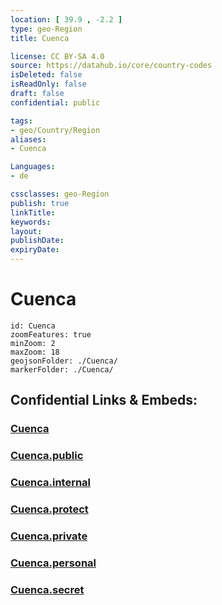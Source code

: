 ```yaml
---
location: [ 39.9 , -2.2 ] 
type: geo-Region
title: Cuenca

license: CC BY-SA 4.0
source: https://datahub.io/core/country-codes
isDeleted: false
isReadOnly: false
draft: false
confidential: public

tags:
- geo/Country/Region
aliases:
- Cuenca

Languages:
- de

cssclasses: geo-Region
publish: true
linkTitle: 
keywords: 
layout: 
publishDate: 
expiryDate: 
---
```


# Cuenca

```leaflet
id: Cuenca
zoomFeatures: true 
minZoom: 2 
maxZoom: 18
geojsonFolder: ./Cuenca/
markerFolder: ./Cuenca/
```


## Confidential Links & Embeds: 

### [Cuenca](/_Standards/Earth/Continent/Europe/Europe~South/Spain/Provinces~Spain/Castilla-La_Mancha/Cuenca.md) 

### [Cuenca.public](/_public/Earth/Continent/Europe/Europe~South/Spain/Provinces~Spain/Castilla-La_Mancha/Cuenca.public.md) 

### [Cuenca.internal](/_internal/Earth/Continent/Europe/Europe~South/Spain/Provinces~Spain/Castilla-La_Mancha/Cuenca.internal.md) 

### [Cuenca.protect](/_protect/Earth/Continent/Europe/Europe~South/Spain/Provinces~Spain/Castilla-La_Mancha/Cuenca.protect.md) 

### [Cuenca.private](/_private/Earth/Continent/Europe/Europe~South/Spain/Provinces~Spain/Castilla-La_Mancha/Cuenca.private.md) 

### [Cuenca.personal](/_personal/Earth/Continent/Europe/Europe~South/Spain/Provinces~Spain/Castilla-La_Mancha/Cuenca.personal.md) 

### [Cuenca.secret](/_secret/Earth/Continent/Europe/Europe~South/Spain/Provinces~Spain/Castilla-La_Mancha/Cuenca.secret.md)

